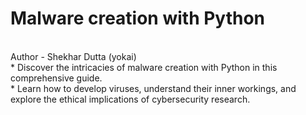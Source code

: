 # Malware creation with Python
<br>
Author - Shekhar Dutta (yokai)
<br>
* Discover the intricacies of malware creation with Python in this comprehensive guide.
<br>
* Learn how to develop viruses, understand their inner workings, and explore the ethical implications of cybersecurity research.
